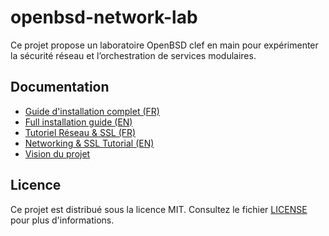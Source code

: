 # openbsd-network-lab

Ce projet propose un laboratoire OpenBSD clef en main pour expérimenter la sécurité réseau et l’orchestration de services modulaires.

## Documentation

- [Guide d'installation complet (FR)](docs/fr/README_FR.md)
- [Full installation guide (EN)](docs/en/README_EN.md)
- [Tutoriel Réseau & SSL (FR)](docs/fr/NETWORK_CHECK_FR.md)
- [Networking & SSL Tutorial (EN)](docs/en/NETWORK_CHECK_EN.md)
- [Vision du projet](docs/VISION.md)

## Licence

Ce projet est distribué sous la licence MIT. Consultez le fichier [LICENSE](LICENSE) pour plus d'informations.
